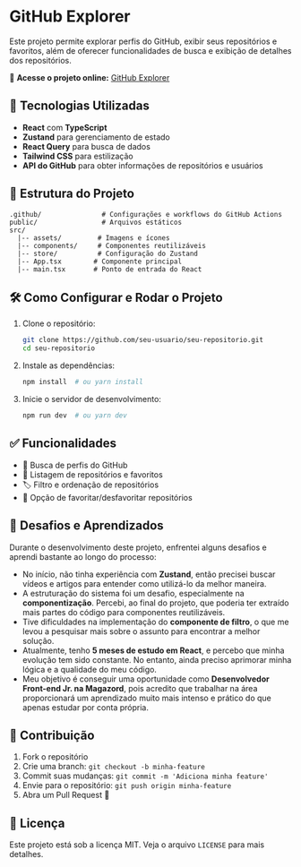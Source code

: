 # GitHub Explorer

Este projeto permite explorar perfis do GitHub, exibir seus repositórios e favoritos, além de oferecer funcionalidades de busca e exibição de detalhes dos repositórios.

🔗 **Acesse o projeto online:** [GitHub Explorer](https://projeto-git-hub-k6ch.vercel.app)

## 🚀 Tecnologias Utilizadas

- **React** com **TypeScript**
- **Zustand** para gerenciamento de estado
- **React Query** para busca de dados
- **Tailwind CSS** para estilização
- **API do GitHub** para obter informações de repositórios e usuários

## 📂 Estrutura do Projeto

```
.github/               # Configurações e workflows do GitHub Actions
public/                # Arquivos estáticos
src/
  |-- assets/         # Imagens e ícones
  |-- components/     # Componentes reutilizáveis
  |-- store/          # Configuração do Zustand
  |-- App.tsx        # Componente principal
  |-- main.tsx       # Ponto de entrada do React
```

## 🛠️ Como Configurar e Rodar o Projeto

1. Clone o repositório:

   ```bash
   git clone https://github.com/seu-usuario/seu-repositorio.git
   cd seu-repositorio
   ```

2. Instale as dependências:

   ```bash
   npm install  # ou yarn install
   ```

3. Inicie o servidor de desenvolvimento:

   ```bash
   npm run dev  # ou yarn dev
   ```

## ✅ Funcionalidades

- 🔎 Busca de perfis do GitHub
- 📂 Listagem de repositórios e favoritos
- 🏷️ Filtro e ordenação de repositórios
- 📌 Opção de favoritar/desfavoritar repositórios

## 🎯 Desafios e Aprendizados

Durante o desenvolvimento deste projeto, enfrentei alguns desafios e aprendi bastante ao longo do processo:

- No início, não tinha experiência com **Zustand**, então precisei buscar vídeos e artigos para entender como utilizá-lo da melhor maneira.
- A estruturação do sistema foi um desafio, especialmente na **componentização**. Percebi, ao final do projeto, que poderia ter extraído mais partes do código para componentes reutilizáveis.
- Tive dificuldades na implementação do **componente de filtro**, o que me levou a pesquisar mais sobre o assunto para encontrar a melhor solução.
- Atualmente, tenho **5 meses de estudo em React**, e percebo que minha evolução tem sido constante. No entanto, ainda preciso aprimorar minha lógica e a qualidade do meu código.
- Meu objetivo é conseguir uma oportunidade como **Desenvolvedor Front-end Jr. na Magazord**, pois acredito que trabalhar na área proporcionará um aprendizado muito mais intenso e prático do que apenas estudar por conta própria.

## 🤝 Contribuição

1. Fork o repositório
2. Crie uma branch: `git checkout -b minha-feature`
3. Commit suas mudanças: `git commit -m 'Adiciona minha feature'`
4. Envie para o repositório: `git push origin minha-feature`
5. Abra um Pull Request 🚀

## 📜 Licença

Este projeto está sob a licença MIT. Veja o arquivo `LICENSE` para mais detalhes.

